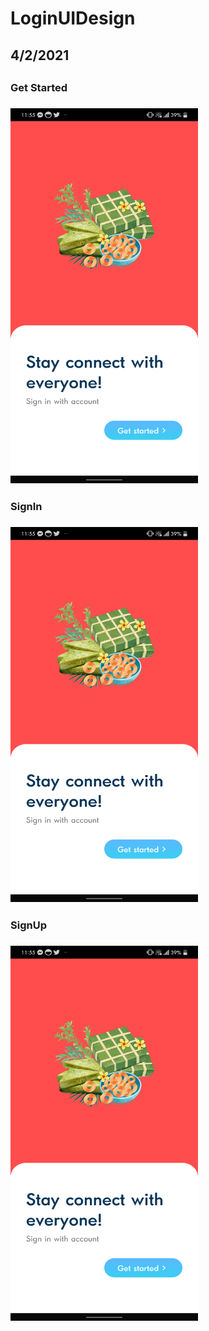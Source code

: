 # LoginUIDesign
<h2>4/2/2021<h2>
 
<h3>Get Started<h3>
<img src="image/1.png" width="300" height="600">
  
<h3>SignIn<h3>
<img src="image/1.png" width="300" height="600">
    
<h3>SignUp<h3>
<img src="image/1.png" width="300" height="600">
